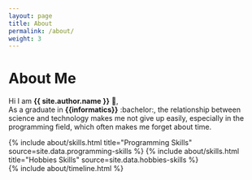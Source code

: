 ```yaml
---
layout: page
title: About
permalink: /about/
weight: 3
---
```


# **About Me**

Hi I am **{{ site.author.name }}** :wave:,<br>
As a graduate in **{{informatics}}** :bachelor:, the relationship between science and technology makes me not give up easily, especially in the programming field, which often makes me forget about time.

<div class="row">
{% include about/skills.html title="Programming Skills" source=site.data.programming-skills %}
{% include about/skills.html title="Hobbies Skills" source=site.data.hobbies-skills %}
</div>

<div class="row">
{% include about/timeline.html %}
</div>